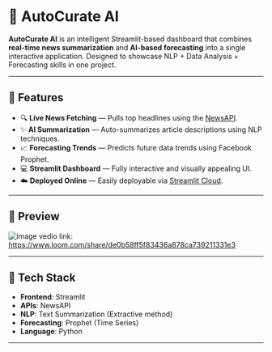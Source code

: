 # 🧠 AutoCurate AI

**AutoCurate AI** is an intelligent Streamlit-based dashboard that combines **real-time news summarization** and **AI-based forecasting** into a single interactive application. Designed to showcase NLP + Data Analysis + Forecasting skills in one project.

---

## 🚀 Features

- 🔍 **Live News Fetching** — Pulls top headlines using the [NewsAPI](https://newsapi.org).
- ✨ **AI Summarization** — Auto-summarizes article descriptions using NLP techniques.
- 📈 **Forecasting Trends** — Predicts future data trends using Facebook Prophet.
- 💻 **Streamlit Dashboard** — Fully interactive and visually appealing UI.
- ☁️ **Deployed Online** — Easily deployable via [Streamlit Cloud](https://share.streamlit.io).

---

## 📸 Preview
![image](https://github.com/user-attachments/assets/853c5ec9-d1ab-4279-a782-1d6c9963cf93)
vedio link: https://www.loom.com/share/de0b58ff5f83436a878ca739211331e3

---

## 🧩 Tech Stack

- **Frontend**: Streamlit
- **APIs**: NewsAPI
- **NLP**: Text Summarization (Extractive method)
- **Forecasting**: Prophet (Time Series)
- **Language**: Python

---



